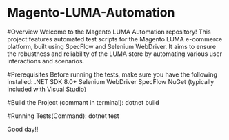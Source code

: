 # Magento-LUMA-Automation
#Overview
Welcome to the Magento LUMA Automation repository! This project features automated test scripts for the Magento LUMA e-commerce platform, built using SpecFlow and Selenium WebDriver. It aims to ensure the robustness and reliability of the LUMA store by automating various user interactions and scenarios.

#Prerequisites
Before running the tests, make sure you have the following installed:
.NET SDK 8.0+
Selenium WebDriver
SpecFlow
NuGet (typically included with Visual Studio)

#Build the Project (commant in terminal):
dotnet build

#Running Tests(Command):
dotnet test

Good day!!
